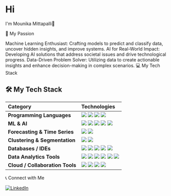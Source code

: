 # Hi
I'm Mounika Mittapalli👋

🌱 My Passion

Machine Learning Enthusiast: Crafting models to predict and classify data, uncover hidden insights, and improve systems.
AI for Real-World Impact: Developing AI solutions that address societal issues and drive technological progress.
Data-Driven Problem Solver: Utilizing data to create actionable insights and enhance decision-making in complex scenarios.
💻 My Tech Stack
## 🛠️ My Tech Stack

| Category | Technologies |
| :--- | :--- |
| **Programming Languages** | <img src="https://img.shields.io/badge/Java-007396?style=for-the-badge&logo=java&logoColor=white"> <img src="https://img.shields.io/badge/Python-3776AB?style=for-the-badge&logo=python&logoColor=white"> <img src="https://img.shields.io/badge/SQL-4479A1?style=for-the-badge&logo=postgresql&logoColor=white"> <img src="https://img.shields.io/badge/R-276DC3?style=for-the-badge&logo=r&logoColor=white"> |
| **ML & AI** | <img src="https://img.shields.io/badge/TensorFlow-FF6F00?style=for-the-badge&logo=tensorflow&logoColor=white"> <img src="https://img.shields.io/badge/Keras-D00000?style=for-the-badge&logo=keras&logoColor=white"> <img src="https://img.shields.io/badge/PyTorch-EE4C2C?style=for-the-badge&logo=pytorch&logoColor=white"> <img src="https://img.shields.io/badge/scikit--learn-F7931E?style=for-the-badge&logo=scikit-learn&logoColor=white"> <img src="https://img.shields.io/badge/spaCy-09A3D5?style=for-the-badge&logo=spacy&logoColor=white"> |
| **Forecasting & Time Series** | <img src="https://img.shields.io/badge/ARIMA-black?style=for-the-badge&logoColor=white"> <img src="https://img.shields.io/badge/FBProphet-black?style=for-the-badge&logoColor=white"> |
| **Clustering & Segmentation** | <img src="https://img.shields.io/badge/K--Means-black?style=for-the-badge&logoColor=white"> <img src="https://img.shields.io/badge/DBSCAN-black?style=for-the-badge&logoColor=white"> |
| **Databases / IDEs** | <img src="https://img.shields.io/badge/MySQL-4479A1?style=for-the-badge&logo=mysql&logoColor=white"> <img src="https://img.shields.io/badge/Snowflake-2EBFDE?style=for-the-badge&logo=snowflake&logoColor=white"> <img src="https://img.shields.io/badge/Eclipse-2C2255?style=for-the-badge&logo=eclipse&logoColor=white"> <img src="https://img.shields.io/badge/PyCharm-000000?style=for-the-badge&logo=pycharm&logoColor=white"> <img src="https://img.shields.io/badge/IntelliJ_IDEA-000000?style=for-the-badge&logo=intellij-idea&logoColor=white"> |
| **Data Analytics Tools** | <img src="https://img.shields.io/badge/Tableau-E97627?style=for-the-badge&logo=tableau&logoColor=white"> <img src="https://img.shields.io/badge/Power_BI-F2C811?style=for-the-badge&logo=power-bi&logoColor=black"> <img src="https://img.shields.io/badge/Streamlit-FF4B4B?style=for-the-badge&logo=streamlit&logoColor=white"> <img src="https://img.shields.io/badge/Jupyter-F37626?style=for-the-badge&logo=jupyter&logoColor=white"> <img src="https://img.shields.io/badge/MATLAB-0076A8?style=for-the-badge&logo=matlab&logoColor=white"> <img src="https://img.shields.io/badge/Microsoft_Excel-217346?style=for-the-badge&logo=microsoft-excel&logoColor=white"> |
| **Cloud / Collaboration Tools** | <img src="https://img.shields.io/badge/Postman-FF6C37?style=for-the-badge&logo=postman&logoColor=white"> <img src="https://img.shields.io/badge/Bitbucket-0052CC?style=for-the-badge&logo=bitbucket&logoColor=white"> <img src="https://img.shields.io/badge/GitHub-181717?style=for-the-badge&logo=github&logoColor=white"> <img src="https://img.shields.io/badge/Jira-0052CC?style=for-the-badge&logo=jira&logoColor=white"> 

📞 Connect with Me
<p align="left">
<a href="https://linkedin.com/in/mounikamittapalli" target="blank"><img align="center" src="https://img.shields.io/badge/LinkedIn-0077B5?style=for-the-badge&logo=linkedin&logoColor=white" alt="LinkedIn"/></a>
</p>
